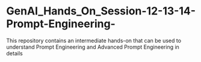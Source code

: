 # GenAI_Hands_On_Session-12-13-14-Prompt-Engineering-
This repository contains an intermediate hands-on that can be used to understand Prompt Engineering and Advanced Prompt Engineering in details
